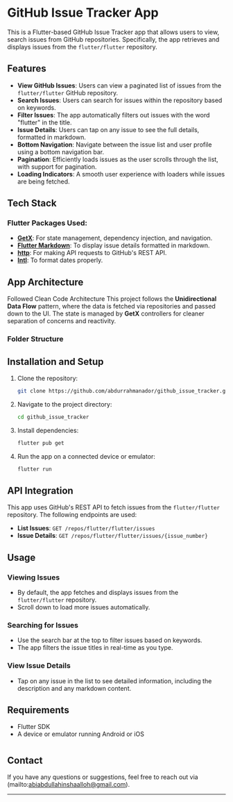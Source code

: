 

# GitHub Issue Tracker App

This is a Flutter-based GitHub Issue Tracker app that allows users to view, 
search issues from GitHub repositories. Specifically, 
the app retrieves and displays issues from the `flutter/flutter` repository.

## Features

- **View GitHub Issues**: Users can view a paginated list of issues from the `flutter/flutter` GitHub repository.
- **Search Issues**: Users can search for issues within the repository based on keywords.
- **Filter Issues**: The app automatically filters out issues with the word "flutter" in the title.
- **Issue Details**: Users can tap on any issue to see the full details, formatted in markdown.
- **Bottom Navigation**: Navigate between the issue list and user profile using a bottom navigation bar.
- **Pagination**: Efficiently loads issues as the user scrolls through the list, with support for pagination.
- **Loading Indicators**: A smooth user experience with loaders while issues are being fetched.


## Tech Stack

### Flutter Packages Used:

- **[GetX](https://pub.dev/packages/get)**: For state management, dependency injection, and navigation.
- **[Flutter Markdown](https://pub.dev/packages/flutter_markdown)**: To display issue details formatted in markdown.
- **[http](https://pub.dev/packages/http)**: For making API requests to GitHub's REST API.
- **[Intl](https://pub.dev/packages/intl)**: To format dates properly.

## App Architecture
Followed Clean Code Architecture
This project follows the **Unidirectional Data Flow** 
pattern, where the data is fetched via repositories and passed down to the UI. 
The state is managed by **GetX** controllers for cleaner separation of concerns and reactivity.

### Folder Structure

## Installation and Setup

1. Clone the repository:

   ```bash
   git clone https://github.com/abdurrahmanador/github_issue_tracker.git
   ```

2. Navigate to the project directory:

   ```bash
   cd github_issue_tracker
   ```

3. Install dependencies:

   ```bash
   flutter pub get
   ```

4. Run the app on a connected device or emulator:

   ```bash
   flutter run
   ```

## API Integration

This app uses GitHub's REST API to fetch issues from the `flutter/flutter` repository. 
The following endpoints are used:

- **List Issues**: `GET /repos/flutter/flutter/issues`
- **Issue Details**: `GET /repos/flutter/flutter/issues/{issue_number}`

## Usage

### Viewing Issues

- By default, the app fetches and displays issues from the `flutter/flutter` repository.
- Scroll down to load more issues automatically.

### Searching for Issues

- Use the search bar at the top to filter issues based on keywords.
- The app filters the issue titles in real-time as you type.

### View Issue Details

- Tap on any issue in the list to see detailed information, including the description and any markdown content.

## Requirements

- Flutter SDK
- A device or emulator running Android or iOS



#
## Contact

If you have any questions or suggestions, 
feel free to reach out via (mailto:abiabdullahinshaalloh@gmail.com).

---
